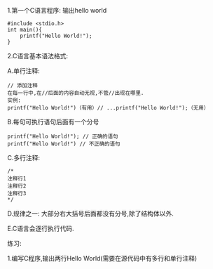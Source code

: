1.第一个C语言程序: 输出hello world

```
#include <stdio.h>
int main(){
	printf("Hello World!");
}
```



2.C语言基本语法格式:

A.单行注释: 

```
// 添加注释
在每一行中,在//后面的内容自动无视,不管//出现在哪里.
实例:
printf("Hello World!")（有用）// ...printf("Hello World!");（无用）
```



B.每句可执行语句后面有一个分号

```
printf("Hello World!"); // 正确的语句
printf("Hello World!") // 不正确的语句
```



C.多行注释:

```
/*
注释行1
注释行2
注释行3
*/
```


D.规律之一: 大部分右大括号后面都没有分号,除了结构体以外.

E.C语言会逐行执行代码.

练习:

1.编写C程序,输出两行Hello World(需要在源代码中有多行和单行注释)

